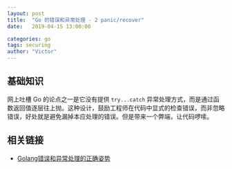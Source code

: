 ```yaml
---
layout: post
title:  "Go 的错误和异常处理 - 2 panic/recover"
date:   2019-04-15 13:00:00

categories: go
tags: securing
author: "Victor"
---
```


## 基础知识

网上吐槽 Go 的论点之一是它没有提供 `try...catch` 异常处理方式，而是通过函数返回值逐层往上抛。这种设计，鼓励工程师在代码中显式的检查错误，而非忽略错误，好处就是避免漏掉本应处理的错误。但是带来一个弊端，让代码啰嗦。

## 相关链接

* [Golang错误和异常处理的正确姿势](https://www.jianshu.com/p/f30da01eea97)
